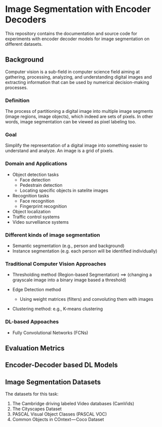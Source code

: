# Image Segmentation with Encoder Decoders
This repository contains the documentation and source code for experiments with encoder decoder models for image segmentation on different datasets.

## Background
Computer vision is a sub-field in computer science field aiming at gathering, processing, analyzing, and understanding digital images and extracting information that can be used by numerical decision-making processes.

### Definition
The process of partitioning a digital image into multiple image segments (image regions, image objects), which indeed are sets of pixels. In other words, image segmentation can be viewed as pixel labeling too.

### Goal
Simplify the representation of a digital image into something easier to understand and analyze. An image is a grid of pixels.

### Domain and Applications
- Object detection tasks
    - Face detection
    - Pedestrain detection
    - Locating specific objects in satelite images
- Recognition tasks
    - Face recognition
    - Fingerprint recognition
- Object localization
- Traffic control systems
- Video survelliance systems

### Different kinds of image segmentation
- Semantic segmentation (e.g., person and background)
- Instance segmentation (e.g. each person will be identified individually)

### Traditional Computer Vision Approaches
- Thresholding method (Region-based Segmentation) ==> (changing a grayscale image into a binary image based a threshold)

- Edge Detection method
    - Using weight matrices (filters) and convoluting them with images

- Clustering method: e.g., K-means clustering

### DL-based Appoaches
- Fully Convolutional Networks (FCNs)

## Evaluation Metrics
## Encoder-Decoder based DL Models

## Image Segmentation Datasets
The datasets for this task:
1. The Cambridge driving labeled Video databases (CamVids)
2. The Cityscapes Dataset
3. PASCAL Visual Object Classes (PASCAL VOC)
4. Common Objects in COntext — Coco Dataset
